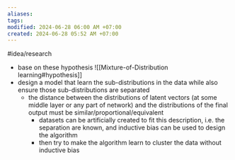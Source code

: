 ```yaml
---
aliases: 
tags: 
modified: 2024-06-28 06:00 AM +07:00
created: 2024-06-28 05:52 AM +07:00
---
```

#idea/research 

- base on these hypothesis ![[Mixture-of-Distribution learning#hypothesis]]
- design a model that learn the sub-distributions in the data while also ensure those sub-distributions are separated
	- the distance between the distributions of latent vectors (at some middle layer or any part of network) and the distributions of the final output must be similar/proportional/equivalent
		- datasets can be artificially created to fit this description, i.e. the separation are known, and inductive bias can be used to design the algorithm
		- then try to make the algorithm learn to cluster the data without inductive bias